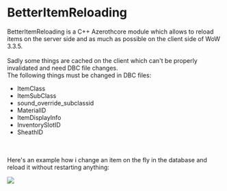 # BetterItemReloading
BetterItemReloading is a C++ Azerothcore module which allows to reload items on the server side and as much as possible on the client side of WoW 3.3.5.<br>
<br>
Sadly some things are cached on the client which can't be properly invalidated and need DBC file changes.<br>
The following things must be changed in DBC files: <br>
* ItemClass
* ItemSubClass
* sound_override_subclassid
* MaterialID
* ItemDisplayInfo
* InventorySlotID
* SheathID
<br>
<br>
Here's an example how i change an item on the fly in the database and reload it without restarting anything:<br>
<p>
    <img src="Example.gif" />
</p>
